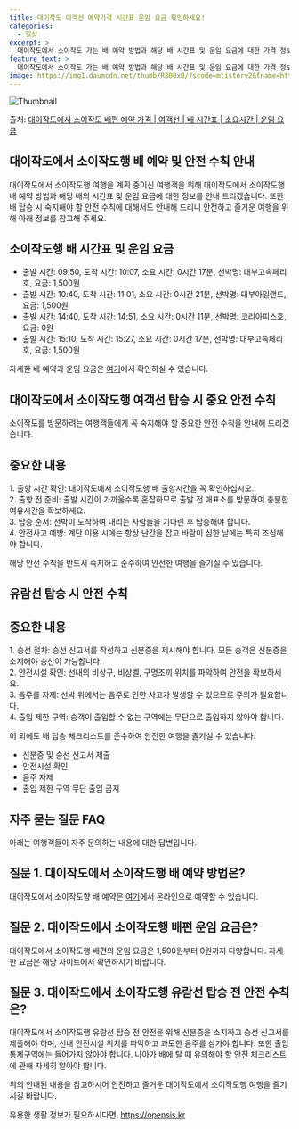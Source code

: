 ```yaml
---
title: 대이작도 여객선 예약가격 시간표 운임 요금 확인하세요!
categories:
  - 일상
excerpt: >
  대이작도에서 소이작도 가는 배 예약 방법과 해당 배 시간표 및 운임 요금에 대한 가격 정보를 안내 드리겠습니다. 안전하고 재밋는 소이작도행 여행을 위해 아래 정보 참고하시기 바랍니다. 소이작도행 배편 예약하기 👈 클릭대이작도에서 소이작도행 배 시간표출발 시간도착 시간소요 시간선박명요금09:5010:070시간 17분대부고속페리호1,500원10:4011:010시간 21분대부아일랜드1,500원14:4014:510시간 11분코리아피스호0원15:1015:270시간 17분대부고속페리호1,500원소이작도행 배편 예약하기 👈 클릭대이작도에서 소이작도행 여객선 탑승 시 이용수칙대이작도에서 소이작도행 배를 이용할 때 꼭 숙지해야 할 중요한 안전 수칙을 알아보겠습니다. 중요한 내용: 선박 탑승 시 주의할 점 1. 출항 시간..
feature_text: >
  대이작도에서 소이작도 가는 배 예약 방법과 해당 배 시간표 및 운임 요금에 대한 가격 정보를 안내 드리겠습니다. 안전하고 재밋는 소이작도행 여행을 위해 아래 정보 참고하시기 바랍니다. 소이작도행 배편 예약하기 👈 클릭대이작도에서 소이작도행 배 시간표출발 시간도착 시간소요 시간선박명요금09:5010:070시간 17분대부고속페리호1,500원10:4011:010시간 21분대부아일랜드1,500원14:4014:510시간 11분코리아피스호0원15:1015:270시간 17분대부고속페리호1,500원소이작도행 배편 예약하기 👈 클릭대이작도에서 소이작도행 여객선 탑승 시 이용수칙대이작도에서 소이작도행 배를 이용할 때 꼭 숙지해야 할 중요한 안전 수칙을 알아보겠습니다. 중요한 내용: 선박 탑승 시 주의할 점 1. 출항 시간..
image: https://img1.daumcdn.net/thumb/R800x0/?scode=mtistory2&fname=https%3A%2F%2Fblog.kakaocdn.net%2Fdn%2Fdqdqt9%2FbtsHBTMcJJL%2FGK8WoX7yxrkSIjSs67XkN0%2Fimg.webp
---
```


![Thumbnail](https://img1.daumcdn.net/thumb/R800x0/?scode=mtistory2&fname=https%3A%2F%2Fblog.kakaocdn.net%2Fdn%2Fdqdqt9%2FbtsHBTMcJJL%2FGK8WoX7yxrkSIjSs67XkN0%2Fimg.webp)

<p>출처: <a href="https://opensis.kr/entry/%EB%8C%80%EC%9D%B4%EC%9E%91%EB%8F%84%EC%97%90%EC%84%9C-%EC%86%8C%EC%9D%B4%EC%9E%91%EB%8F%84-%EB%B0%B0%ED%8E%B8-%EC%98%88%EC%95%BD-%EA%B0%80%EA%B2%A9-%EC%97%AC%EA%B0%9D%EC%84%A0-%EB%B0%B0-%EC%8B%9C%EA%B0%84%ED%91%9C-%EC%86%8C%EC%9A%94%EC%8B%9C%EA%B0%84-%EC%9A%B4%EC%9E%84-%EC%9A%94%EA%B8%88" rel="dofollow">대이작도에서 소이작도 배편 예약 가격 | 여객선 | 배 시간표 | 소요시간 | 운임 요금</a> </p>

## 대이작도에서 소이작도행 배 예약 및 안전 수칙 안내

대이작도에서 소이작도행 여행을 계획 중이신 여행객을 위해 대이작도에서 소이작도행 배 예약 방법과 해당 배의 시간표 및 운임 요금에 대한
정보를 안내 드리겠습니다. 또한 배 탑승 시 숙지해야 할 안전 수칙에 대해서도 안내해 드리니 안전하고 즐거운 여행을 위해 아래 정보를 참고해
주세요.

## 소이작도행 배 시간표 및 운임 요금

  * 출발 시간: 09:50, 도착 시간: 10:07, 소요 시간: 0시간 17분, 선박명: 대부고속페리호, 요금: 1,500원
  * 출발 시간: 10:40, 도착 시간: 11:01, 소요 시간: 0시간 21분, 선박명: 대부아일랜드, 요금: 1,500원
  * 출발 시간: 14:40, 도착 시간: 14:51, 소요 시간: 0시간 11분, 선박명: 코리아피스호, 요금: 0원
  * 출발 시간: 15:10, 도착 시간: 15:27, 소요 시간: 0시간 17분, 선박명: 대부고속페리호, 요금: 1,500원

자세한 배 예약과 운임 요금은 [여기](https://opensis.kr/entry/%EB%8C%80%EC%9D%B4%EC%9E%91%EB%8F%84%EC%97%90%EC%84%9C-%EC%86%8C%EC%9D%B4%EC%9E%91%EB%8F%84-%EB%B0%B0%ED%8E%B8-%EC%98%88%EC%95%BD-%EA%B0%80%EA%B2%A9-%EC%97%AC%EA%B0%9D%EC%84%A0-%EB%B0%B0-%EC%8B%9C%EA%B0%84%ED%91%9C-%EC%86%8C%EC%9A%94%EC%8B%9C%EA%B0%84-%EC%9A%B4%EC%9E%84-%EC%9A%94%EA%B8%88)에서 확인하실 수 있습니다.

## 대이작도에서 소이작도행 여객선 탑승 시 중요 안전 수칙

소이작도를 방문하려는 여행객들에게 꼭 숙지해야 할 중요한 안전 수칙을 안내해 드리겠습니다.

**중요한 내용**  
---  
1\. 출항 시간 확인: 대이작도에서 소이작도행 배 출항시간을 꼭 확인하십시오.  
2\. 출항 전 준비: 출발 시간이 가까울수록 혼잡하므로 출발 전 매표소를 방문하여 충분한 여유시간을 확보하세요.  
3\. 탑승 순서: 선박이 도착하여 내리는 사람들을 기다린 후 탑승해야 합니다.  
4\. 안전사고 예방: 계단 이용 시에는 항상 난간을 잡고 바람이 심한 날에는 특히 조심해야 합니다.  
  
해당 안전 수칙을 반드시 숙지하고 준수하여 안전한 여행을 즐기실 수 있습니다.

## 유람선 탑승 시 안전 수칙

**중요한 내용**  
---  
1\. 승선 절차: 승선 신고서를 작성하고 신분증을 제시해야 합니다. 모든 승객은 신분증을 소지해야 승선이 가능합니다.  
2\. 안전시설 확인: 선내의 비상구, 비상벨, 구명조끼 위치를 파악하여 안전을 확보하세요.  
3\. 음주를 자제: 선박 위에서는 음주로 인한 사고가 발생할 수 있으므로 주의가 필요합니다.  
4\. 출입 제한 구역: 승객이 출입할 수 없는 구역에는 무단으로 출입하지 않아야 합니다.  
  
이 외에도 배 탑승 체크리스트를 준수하여 안전한 여행을 즐기실 수 있습니다:

  * 신분증 및 승선 신고서 제출
  * 안전시설 확인
  * 음주 자제
  * 출입 제한 구역 무단 출입 금지

## 자주 묻는 질문 FAQ

아래는 여행객들이 자주 문의하는 내용에 대한 답변입니다.

## 질문 1. 대이작도에서 소이작도행 배 예약 방법은?

대이작도에서 소이작도향 배 예약은 [여기](https://opensis.kr/entry/%EB%8C%80%EC%9D%B4%EC%9E%91%EB%8F%84%EC%97%90%EC%84%9C-%EC%86%8C%EC%9D%B4%EC%9E%91%EB%8F%84-%EB%B0%B0%ED%8E%B8-%EC%98%88%EC%95%BD-%EA%B0%80%EA%B2%A9-%EC%97%AC%EA%B0%9D%EC%84%A0-%EB%B0%B0-%EC%8B%9C%EA%B0%84%ED%91%9C-%EC%86%8C%EC%9A%94%EC%8B%9C%EA%B0%84-%EC%9A%B4%EC%9E%84-%EC%9A%94%EA%B8%88)에서 온라인으로 예약할 수 있습니다.

## 질문 2. 대이작도에서 소이작도행 배편 운임 요금은?

대이작도에서 소이작도행 배편의 운임 요금은 1,500원부터 0원까지 다양합니다. 자세한 요금은 해당 사이트에서 확인하시기 바랍니다.

## 질문 3. 대이작도에서 소이작도행 유람선 탑승 전 안전 수칙은?

대이작도에서 소이작도행 유람선 탑승 전 안전을 위해 신분증을 소지하고 승선 신고서를 제출해야 하며, 선내 안전시설 위치를 파악하고 과도한
음주를 삼가야 합니다. 또한 출입통제구역에는 들어가지 않아야 합니다. 나아가 배에 탈 때 유의해야 할 안전 체크리스트에 관해 자세히 알아야
합니다.

위의 안내된 내용을 참고하시어 안전하고 즐거운 대이작도에서 소이작도행 여행을 즐기시길 바랍니다.



 

유용한 생활 정보가 필요하시다면, <a href="https://opensis.kr" rel="dofollow">https://opensis.kr</a>


